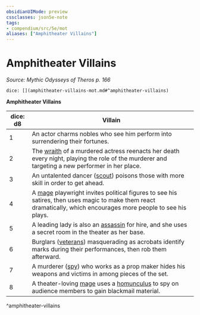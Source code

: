 ```yaml
---
obsidianUIMode: preview
cssclasses: json5e-note
tags:
- compendium/src/5e/mot
aliases: ["Amphitheater Villains"]
---
```

# Amphitheater Villains
*Source: Mythic Odysseys of Theros p. 166* 

`dice: [](amphitheater-villains-mot.md#^amphitheater-villains)`

**Amphitheater Villains**

| dice: d8 | Villain |
|----------|---------|
| 1 | An actor charms nobles who see him perform into surrendering their fortunes. |
| 2 | The [wraith](/2-Mechanics/CLI/bestiary/undead/wraith.md) of a murdered actress reenacts her death every night, playing the role of the murderer and targeting a new performer in her place. |
| 3 | An untalented dancer ([scout](/2-Mechanics/CLI/bestiary/humanoid/scout.md)) poisons those with more skill in order to get ahead. |
| 4 | A [mage](/2-Mechanics/CLI/bestiary/humanoid/mage.md) playwright invites political figures to see his satires, then uses magic to make them react dramatically, which encourages more people to see his plays. |
| 5 | A leading lady is also an [assassin](/2-Mechanics/CLI/bestiary/humanoid/assassin.md) for hire, and she uses a secret room in the theater as her base. |
| 6 | Burglars ([veterans](/2-Mechanics/CLI/bestiary/humanoid/veteran.md)) masquerading as acrobats identify marks during their performances, then rob them afterward. |
| 7 | A murderer ([spy](/2-Mechanics/CLI/bestiary/humanoid/spy.md)) who works as a prop maker hides his weapons and victims in among pieces of the set. |
| 8 | A theater-loving [mage](/2-Mechanics/CLI/bestiary/humanoid/mage.md) uses a [homunculus](/2-Mechanics/CLI/bestiary/construct/homunculus.md) to spy on audience members to gain blackmail material. |
^amphitheater-villains
